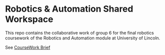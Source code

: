 # Robotics & Automation Shared Workspace

This repo contains the collaborative work of group 6 for the final robotics coursework of the Robotics and Automation module at University of Lincoln.

See [CourseWork Brief](Resources/Breif/Brief.md)